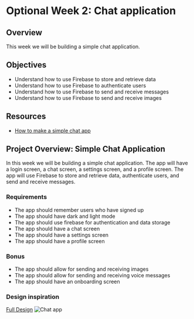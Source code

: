 # Optional Week 2: Chat application

## Overview

This week we will be building a simple chat application.

## Objectives

- Understand how to use Firebase to store and retrieve data
- Understand how to use Firebase to authenticate users
- Understand how to use Firebase to send and receive messages
- Understand how to use Firebase to send and receive images

## Resources

- [How to make a simple chat app](https://www.youtube.com/watch?v=5xU5WH2kEc0)

## Project Overview: Simple Chat Application

In this week we will be building a simple chat application. The app will have a login screen, a chat screen, a settings screen, and a profile screen. The app will use Firebase to store and retrieve data, authenticate users, and send and receive messages.

### Requirements

- The app should remember users who have signed up
- The app should have dark and light mode
- The app should use firebase for authentication and data storage
- The app should have a chat screen
- The app should have a settings screen
- The app should have a profile screen

### Bonus

- The app should allow for sending and receiving images
- The app should allow for sending and receiving voice messages
- The app should have an onboarding screen

### Design inspiration

[Full Design](https://dribbble.com/shots/22200732--Chatify-Message-App)
![Chat app](https://cdn.dribbble.com/userupload/9108679/file/original-551998f1db1faa76bbe66b84c5ab2649.png?resize=1504x1128)

